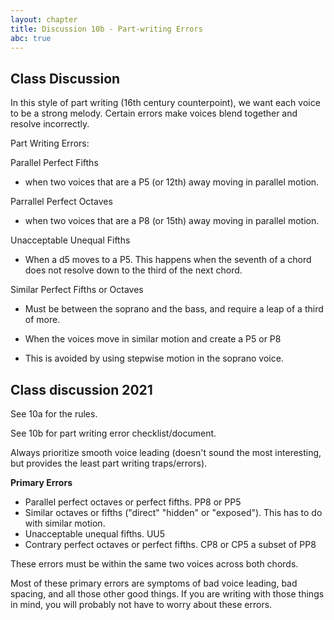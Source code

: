 ```yaml
---
layout: chapter
title: Discussion 10b - Part-writing Errors
abc: true
---
```


## Class Discussion

In this style of part writing (16th century counterpoint), we want each voice to be a strong melody. Certain errors make voices blend together and resolve incorrectly.

Part Writing Errors:

Parallel Perfect Fifths

- when two voices that are a P5 (or 12th) away moving in parallel motion.

Parrallel Perfect Octaves

- when two voices that are a P8 (or 15th) away moving in parallel motion.

Unacceptable Unequal Fifths

- When a d5 moves to a P5. This happens when the seventh of a chord does not resolve down to the third of the next chord.

Similar Perfect Fifths or Octaves

- Must be between the soprano and the bass, and require a leap of a third of more.

- When the voices move in similar motion and create a P5 or P8

- This is avoided by using stepwise motion in the soprano voice.

## Class discussion 2021

See 10a for the rules.

See 10b for part writing error checklist/document.

Always prioritize smooth voice leading (doesn't sound the most interesting, but provides the least part writing traps/errors).

**Primary Errors**

- Parallel perfect octaves or perfect fifths. PP8 or PP5
- Similar octaves or fifths ("direct" "hidden" or "exposed"). This has to do with similar motion. 
- Unacceptable unequal fifths. UU5
- Contrary perfect octaves or perfect fifths. CP8 or CP5 a subset of PP8

These errors must be within the same two voices across both chords.

Most of these primary errors are symptoms of bad voice leading, bad spacing, and all those other good things. If you are writing with those things in mind, you will probably not have to worry about these errors. 

